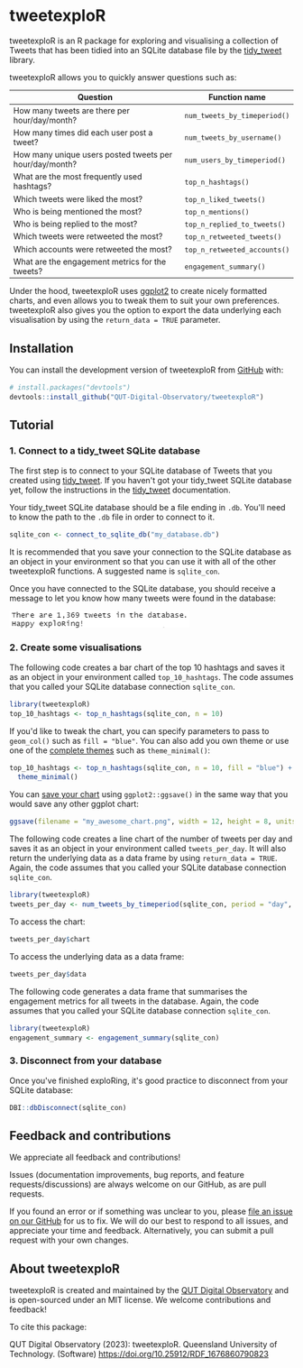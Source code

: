 # tweetexploR

<!-- badges: start -->

<!-- badges: end -->

tweetexploR is an R package for exploring and visualising a collection of Tweets that has been tidied into an SQLite database file by the [tidy_tweet](https://pypi.org/project/tidy-tweet/) library.

tweetexploR allows you to quickly answer questions such as:

| Question                                                | Function name                |
|---------------------------------------------------------|------------------------------|
| How many tweets are there per hour/day/month?           | `num_tweets_by_timeperiod()` |
| How many times did each user post a tweet?              | `num_tweets_by_username()`   |
| How many unique users posted tweets per hour/day/month? | `num_users_by_timeperiod()`  |
| What are the most frequently used hashtags?             | `top_n_hashtags()`           |
| Which tweets were liked the most?                       | `top_n_liked_tweets()`       |
| Who is being mentioned the most?                        | `top_n_mentions()`           |
| Who is being replied to the most?                       | `top_n_replied_to_tweets()`  |
| Which tweets were retweeted the most?                   | `top_n_retweeted_tweets()`   |
| Which accounts were retweeted the most?                 | `top_n_retweeted_accounts()` |
| What are the engagement metrics for the tweets?         | `engagement_summary()`       |

Under the hood, tweetexploR uses [ggplot2](https://ggplot2.tidyverse.org/) to create nicely formatted charts, and even allows you to tweak them to suit your own preferences. tweetexploR also gives you the option to export the data underlying each visualisation by using the `return_data = TRUE` parameter.

## Installation

You can install the development version of tweetexploR from [GitHub](https://github.com/) with:

``` r
# install.packages("devtools")
devtools::install_github("QUT-Digital-Observatory/tweetexploR")
```

## Tutorial

### 1. Connect to a tidy_tweet SQLite database

The first step is to connect to your SQLite database of Tweets that you created using [tidy_tweet](https://pypi.org/project/tidy-tweet/). If you haven't got your tidy_tweet SQLite database yet, follow the instructions in the [tidy_tweet](https://pypi.org/project/tidy-tweet/) documentation.

Your tidy_tweet SQLite database should be a file ending in `.db`. You'll need to know the path to the `.db` file in order to connect to it.

``` r
sqlite_con <- connect_to_sqlite_db("my_database.db")
```

It is recommended that you save your connection to the SQLite database as an object in your environment so that you can use it with all of the other tweetexploR functions. A suggested name is `sqlite_con`.

Once you have connected to the SQLite database, you should receive a message to let you know how many tweets were found in the database:

![](man/screenshots/readme_sqlite_con_success.png)

### 2. Create some visualisations

The following code creates a bar chart of the top 10 hashtags and saves it as an object in your environment called `top_10_hashtags`. The code assumes that you called your SQLite database connection `sqlite_con`.

``` r
library(tweetexploR)
top_10_hashtags <- top_n_hashtags(sqlite_con, n = 10)
```

If you'd like to tweak the chart, you can specify parameters to pass to `geom_col()` such as `fill = "blue"`. You can also add you own theme or use one of the [complete themes](https://ggplot2.tidyverse.org/reference/ggtheme.html) such as `theme_minimal()`:

``` r
top_10_hashtags <- top_n_hashtags(sqlite_con, n = 10, fill = "blue") +
  theme_minimal()
```

You can [save your chart](https://ggplot2.tidyverse.org/reference/ggsave.html) using `ggplot2::ggsave()` in the same way that you would save any other ggplot chart:

``` r
ggsave(filename = "my_awesome_chart.png", width = 12, height = 8, units = "cm")
```

The following code creates a line chart of the number of tweets per day and saves it as an object in your environment called `tweets_per_day`. It will also return the underlying data as a data frame by using `return_data = TRUE`. Again, the code assumes that you called your SQLite database connection `sqlite_con`.

```r
library(tweetexploR)
tweets_per_day <- num_tweets_by_timeperiod(sqlite_con, period = "day", return_data = TRUE)
```

To access the chart:

```r
tweets_per_day$chart
```

To access the underlying data as a data frame:

```r
tweets_per_day$data
```

The following code generates a data frame that summarises the engagement metrics for all tweets in the database. Again, the code assumes that you called your SQLite database connection `sqlite_con`.

```r
library(tweetexploR)
engagement_summary <- engagement_summary(sqlite_con)
```

### 3. Disconnect from your database

Once you've finished exploRing, it's good practice to disconnect from your SQLite database:

``` r
DBI::dbDisconnect(sqlite_con)
```

## Feedback and contributions

We appreciate all feedback and contributions!

Issues (documentation improvements, bug reports, and feature requests/discussions) are always welcome on our GitHub, as are pull requests.

If you found an error or if something was unclear to you, please [file an issue on our GitHub](https://github.com/QUT-Digital-Observatory/tweetexploR/issues) for us to fix. We will do our best to respond to all issues, and appreciate your time and feedback. Alternatively, you can submit a pull request with your own changes.


## About tweetexploR

tweetexploR is created and maintained by the [QUT Digital Observatory](https://www.qut.edu.au/digital-observatory) and is open-sourced under an MIT license. We welcome contributions and feedback!

To cite this package:

QUT Digital Observatory (2023): tweetexploR. Queensland University of Technology. (Software) https://doi.org/10.25912/RDF_1676860790823

